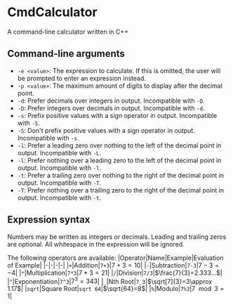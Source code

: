 # CmdCalculator
A command-line calculator written in C++

## Command-line arguments
- `-e <value>`: The expression to calculate. If this is omitted, the user will be prompted to enter an expression instead.
- `-p <value>`: The maximum amount of digits to display after the decimal point.
- `-d`: Prefer decimals over integers in output. Incompatible with `-D`.
- `-D`: Prefer integers over decimals in output. Incompatible with `-d`.
- `-s`: Prefix positive values with a sign operator in output. Incompatible with `-S`.
- `-S`: Don't prefix positive values with a sign operator in output. Incompatible with `-s`.
- `-l`: Prefer a leading zero over nothing to the left of the decimal point in output. Incompatible with `-L`.
- `-l`: Prefer nothing over a leading zero to the left of the decimal point in output. Incompatible with `-l`.
- `-t`: Prefer a trailing zero over nothing to the right of the decimal point in output. Incompatible with `-T`.
- `-T`: Prefer nothing over a trailing zero to the right of the decimal point in output. Incompatible with `-t`.


## Expression syntax
Numbers may be written as integers or decimals.
Leading and trailing zeros are optional.
All whitespace in the expression will be ignored.

The following operators are available:
|Operator|Name|Example|Evaluation of Example|
|-|-|-|-|
|`+`|Addition|`7+3`|$7+3=10$|
|`-`|Subtraction|`7-3`|$7-3=-4$|
|`*`|Multiplication|`7*3`|$7*3=21$|
|`/`|Division|`7/3`|$\frac{7}{3}=2.333...$|
|`^`|Exponentiation|`7^3`|$7^3=343$|
|`_`|Nth Root|`7_3`|$\sqrt[7]{3}=3\approx 1.17$|
|`sqrt`|Square Root|`sqrt 64`|$\sqrt{64}=8$|
|`%`|Modulo|`7%3`|$7\mod 3=1$|